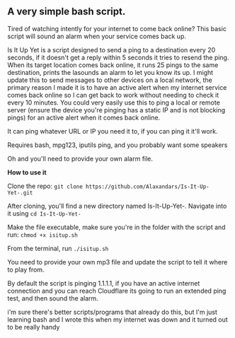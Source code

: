 ## A very simple bash script. 


Tired of watching intently for your internet to come back online? This basic script will sound an alarm when your service comes back up.

Is It Up Yet is a script designed to send a ping to a destination every 20 seconds, if it doesn't get a reply within 5 seconds it tries to resend the ping. When its target location comes back online, it  runs 25 pings to the same destination, prints the lasounds an alarm to let you know its up. I might update this to send messages to other devices on a local network, the primary reason I made it is to have an active alert when my internet service comes back online so I can get back to work without needing to check it every 10 minutes.
You could very easily use this to ping a local or remote server (ensure the device you're pinging has a static IP and is not blocking pings) for an active alert when it comes back online.


It can ping whatever URL or IP you need it to, if you can ping it it'll work.

Requires bash, mpg123, iputils ping, and you probably want some speakers

Oh and you'll need to provide your own alarm file.


**How to use it**

Clone the repo: `git clone https://github.com/Alaxandars/Is-It-Up-Yet-.git`

After cloning, you'll find a new directory named Is-It-Up-Yet-. Navigate into it using `cd Is-It-Up-Yet-`

Make the file executable, make sure you're in the folder with the script and run: `chmod +x isitup.sh`

From the terminal, run `./isitup.sh`

You need to provide your own mp3 file and update the script to tell it where to play from.

By default the script is pinging 1.1.1.1, if you have an active internet connection and you can reach Cloudflare its going to run an extended ping test, and then sound the alarm. 




i'm sure there's better scripts/programs that already do this, but I'm just learning bash and I wrote this when my internet was down and it turned out to be really handy

